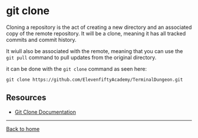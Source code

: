 # git clone

Cloning a repository is the act of creating a new directory and an associated copy of the remote repository. It will be a clone, meaning it has all tracked commits and commit history.

It wiull also be associated with the remote, meaning that you can use the `git pull` command to pull updates from the original directory.

it can be done with the `git clone` command as seen here:
```
git clone https://github.com/ElevenfiftyAcademy/TerminalDungeon.git
```

## Resources

- [Git Clone Documentation](https://git-scm.com/docs/git-clone)

---

[Back to home](../README.md)
